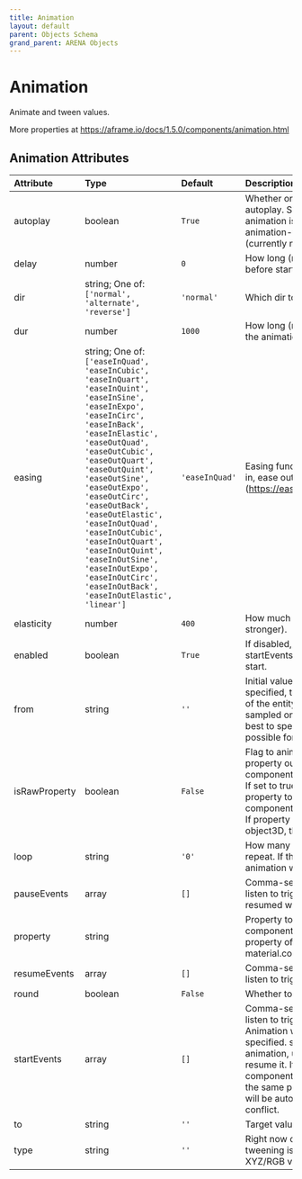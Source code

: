 ```yaml
---
title: Animation
layout: default
parent: Objects Schema
grand_parent: ARENA Objects
---
```


<!--CAUTION: This file is autogenerated from https://github.com/arenaxr/arena-schemas. Changes made here may be overwritten.-->


Animation
=========


Animate and tween values.

More properties at <a href='https://aframe.io/docs/1.5.0/components/animation.html'>https://aframe.io/docs/1.5.0/components/animation.html</a>

Animation Attributes
---------------------

|Attribute|Type|Default|Description|Required|
| :--- | :--- | :--- | :--- | :--- |
|autoplay|boolean|```True```|Whether or not the animation should autoplay. Should be specified if the animation is defined for the animation-timeline component (currently not supported).|No|
|delay|number|```0```|How long (milliseconds) to wait before starting.|No|
|dir|string; One of: ```['normal', 'alternate', 'reverse']```|```'normal'```|Which dir to go from from to to.|No|
|dur|number|```1000```|How long (milliseconds) each cycle of the animation is.|No|
|easing|string; One of: ```['easeInQuad', 'easeInCubic', 'easeInQuart', 'easeInQuint', 'easeInSine', 'easeInExpo', 'easeInCirc', 'easeInBack', 'easeInElastic', 'easeOutQuad', 'easeOutCubic', 'easeOutQuart', 'easeOutQuint', 'easeOutSine', 'easeOutExpo', 'easeOutCirc', 'easeOutBack', 'easeOutElastic', 'easeInOutQuad', 'easeInOutCubic', 'easeInOutQuart', 'easeInOutQuint', 'easeInOutSine', 'easeInOutExpo', 'easeInOutCirc', 'easeInOutBack', 'easeInOutElastic', 'linear']```|```'easeInQuad'```|Easing function of animation. To ease in, ease out, ease in and out (https://easings.net).|No|
|elasticity|number|```400```|How much to bounce (higher is stronger).|No|
|enabled|boolean|```True```|If disabled, animation will stop and startEvents will not trigger animation start.|No|
|from|string|```''```|Initial value at start of animation. If not specified, the current property value of the entity will be used (will be sampled on each animation start). It is best to specify a from value when possible for stability.|No|
|isRawProperty|boolean|```False```|Flag to animate an arbitrary object property outside of A-Frame components for better performance. If set to true, for example, we can set property to like components.material.material.opacity. If property starts with components or object3D, this will be inferred to true.|No|
|loop|string|```'0'```|How many times the animation should repeat. If the value is true, the animation will repeat infinitely.|No|
|pauseEvents|array|```[]```|Comma-separated list of events to listen to trigger pause. Can be resumed with resumeEvents.|No|
|property|string||Property to animate. Can be a component name, a dot-delimited property of a component (e.g., material.color), or a plain attribute.|No|
|resumeEvents|array|```[]```|Comma-separated list of events to listen to trigger resume after pausing.|No|
|round|boolean|```False```|Whether to round values.|No|
|startEvents|array|```[]```|Comma-separated list of events to listen to trigger a restart and play. Animation will not autoplay if specified. startEvents will restart the animation, use pauseEvents to resume it. If there are other animation components on the entity animating the same property, those animations will be automatically paused to not conflict.|No|
|to|string|```''```|Target value at end of animation.|No|
|type|string|```''```|Right now only supports color for tweening isRawProperty color XYZ/RGB vector values.|No|
